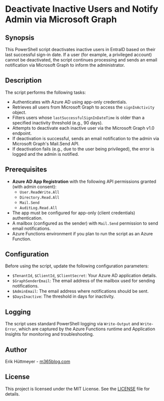 # Deactivate Inactive Users and Notify Admin via Microsoft Graph

## Synopsis
This PowerShell script deactivates inactive users in EntraID based on their last successful sign-in date. If a user (for example, a privileged account) cannot be deactivated, the script continues processing and sends an email notification via Microsoft Graph to inform the administrator.

## Description
The script performs the following tasks:
- Authenticates with Azure AD using app-only credentials.
- Retrieves all users from Microsoft Graph to access the `signInActivity` object.
- Filters users whose `lastSuccessfulSignInDateTime` is older than a specified inactivity threshold (e.g., 90 days).
- Attempts to deactivate each inactive user via the Microsoft Graph v1.0 endpoint.
- If deactivation is successful, sends an email notification to the admin via Microsoft Graph's Mail.Send API.
- If deactivation fails (e.g., due to the user being privileged), the error is logged and the admin is notified.

## Prerequisites
- **Azure AD App Registration** with the following API permissions granted (with admin consent):
  - `User.ReadWrite.All`
  - `Directory.Read.All`
  - `Mail.Send`
  - `AuditLog.Read.All`
- The app must be configured for app-only (client credentials) authentication.
- A mailbox (configured as the sender) with `Mail.Send` permission to send email notifications.
- Azure Functions environment if you plan to run the script as an Azure Function.

## Configuration
Before using the script, update the following configuration parameters:
- `$TenantId`, `$ClientId`, `$ClientSecret`: Your Azure AD application details.
- `$GraphSenderEmail`: The email address of the mailbox used for sending notifications.
- `$AdminEmail`: The email address where notifications should be sent.
- `$DaysInactive`: The threshold in days for inactivity.


## Logging
The script uses standard PowerShell logging via `Write-Output` and `Write-Error`, which are captured by the Azure Functions runtime and Application Insights for monitoring and troubleshooting.

## Author
Erik Hüttmeyer - [m365blog.com](https://m365blog.com)

## License
This project is licensed under the MIT License. See the [LICENSE](LICENSE) file for details.
